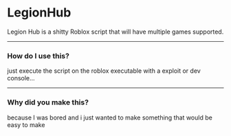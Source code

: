 # LegionHub

Legion Hub is a shitty Roblox script that will have multiple games supported. 

------------

### How do I use this?
just execute the script on the roblox executable with a exploit or dev console...

--------------

### Why did you make this?

because I was bored and i just wanted to make something that would be easy to make
